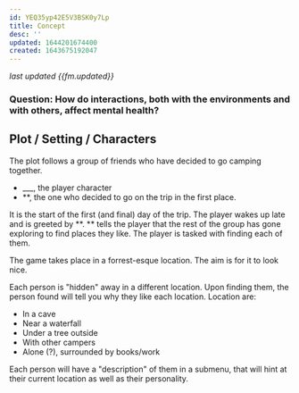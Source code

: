 ```yaml
---
id: YEQ35yp42E5V3BSK0y7Lp
title: Concept
desc: ''
updated: 1644201674400
created: 1643675192047
---
```

*last updated {{fm.updated}}*

### Question: How do interactions, both with the environments and with others, affect mental health?

## Plot / Setting / Characters
The plot follows a group of friends who have decided to go camping together. 

>
 - ___, the player character
 - **, the one who decided to go on the trip in the first place.

It is the start of the first (and final) day of the trip. The player wakes up late and is greeted by **. ** tells the player that the rest of the group has gone exploring to find places they like. The player is tasked with finding each of them.

The game takes place in a forrest-esque location. The aim is for it to look nice.

Each person is "hidden" away in a different location. Upon finding them, the person found will tell you why they like each location.
Location are:
>
- In a cave
- Near a waterfall
- Under a tree outside
- With other campers
- Alone (?), surrounded by books/work

Each person will have a "description" of them in a submenu, that will hint at their current location as well as their personality.